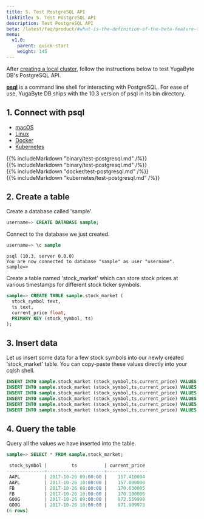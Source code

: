 ```yaml
---
title: 5. Test PostgreSQL API
linkTitle: 5. Test PostgreSQL API
description: Test PostgreSQL API
beta: /latest/faq/product/#what-is-the-definition-of-the-beta-feature-tag
menu:
  v1.0:
    parent: quick-start
    weight: 145
---
```



After [creating a local cluster](../create-local-cluster/), follow the instructions below to test YugaByte DB's PostgreSQL API.

[**psql**](https://www.postgresql.org/docs/9.3/static/app-psql.html) is a command line shell for interacting with PostgreSQL. For ease of use, YugaByte DB ships with the 10.3 version of psql in its bin directory.


## 1. Connect with psql

<ul class="nav nav-tabs nav-tabs-yb">
  <li >
    <a href="#macos" class="nav-link active" id="macos-tab" data-toggle="tab" role="tab" aria-controls="macos" aria-selected="true">
      <i class="fa fa-apple" aria-hidden="true"></i>
      macOS
    </a>
  </li>
  <li>
    <a href="#linux" class="nav-link" id="linux-tab" data-toggle="tab" role="tab" aria-controls="linux" aria-selected="false">
      <i class="fa fa-linux" aria-hidden="true"></i>
      Linux
    </a>
  </li>
  <li>
    <a href="#docker" class="nav-link" id="docker-tab" data-toggle="tab" role="tab" aria-controls="docker" aria-selected="false">
      <i class="icon-docker" aria-hidden="true"></i>
      Docker
    </a>
  </li>
  <li >
    <a href="#kubernetes" class="nav-link" id="kubernetes-tab" data-toggle="tab" role="tab" aria-controls="kubernetes" aria-selected="false">
      <i class="fa fa-cubes" aria-hidden="true"></i>
      Kubernetes
    </a>
  </li>
</ul>

<div class="tab-content">
  <div id="macos" class="tab-pane fade show active" role="tabpanel" aria-labelledby="macos-tab">
    {{% includeMarkdown "binary/test-postgresql.md" /%}}
  </div>
  <div id="linux" class="tab-pane fade" role="tabpanel" aria-labelledby="linux-tab">
    {{% includeMarkdown "binary/test-postgresql.md" /%}}
  </div>
  <div id="docker" class="tab-pane fade" role="tabpanel" aria-labelledby="docker-tab">
    {{% includeMarkdown "docker/test-postgresql.md" /%}}
  </div>
  <div id="kubernetes" class="tab-pane fade" role="tabpanel" aria-labelledby="kubernetes-tab">
    {{% includeMarkdown "kubernetes/test-postgresql.md" /%}}
  </div>
</div>


## 2. Create a table

Create a database called 'sample'.

```{.sql .copy .separator-gt}
username=> CREATE DATABASE sample;
```

Connect to the database we just created.

```{.sql .copy .separator-gt}
username=> \c sample
```
```
psql (10.3, server 0.0.0)
You are now connected to database "sample" as user "username".
sample=>
```


Create a table named 'stock_market' which can store stock prices at various timestamps for different stock ticker symbols.

```{.sql .copy .separator-gt}
sample=> CREATE TABLE sample.stock_market (
  stock_symbol text,
  ts text,
  current_price float,
  PRIMARY KEY (stock_symbol, ts)
);
```



## 3. Insert data

Let us insert some data for a few stock symbols into our newly created 'stock_market' table. You can copy-paste these values directly into your cqlsh shell.

```{.sql .copy}
INSERT INTO sample.stock_market (stock_symbol,ts,current_price) VALUES ('AAPL','2017-10-26 09:00:00',157.41);
INSERT INTO sample.stock_market (stock_symbol,ts,current_price) VALUES ('AAPL','2017-10-26 10:00:00',157);
INSERT INTO sample.stock_market (stock_symbol,ts,current_price) VALUES ('FB','2017-10-26 09:00:00',170.63);
INSERT INTO sample.stock_market (stock_symbol,ts,current_price) VALUES ('FB','2017-10-26 10:00:00',170.1);
INSERT INTO sample.stock_market (stock_symbol,ts,current_price) VALUES ('GOOG','2017-10-26 09:00:00',972.56);
INSERT INTO sample.stock_market (stock_symbol,ts,current_price) VALUES ('GOOG','2017-10-26 10:00:00',971.91);
```

## 4. Query the table

Query all the values we have inserted into the table.

```{.sql .copy .separator-gt}
sample=> SELECT * FROM sample.stock_market;
```
```sql
 stock_symbol |         ts          | current_price
--------------+---------------------+---------------
 AAPL         | 2017-10-26 09:00:00 |    157.410004
 AAPL         | 2017-10-26 10:00:00 |    157.000000
 FB           | 2017-10-26 09:00:00 |    170.630005
 FB           | 2017-10-26 10:00:00 |    170.100006
 GOOG         | 2017-10-26 09:00:00 |    972.559998
 GOOG         | 2017-10-26 10:00:00 |    971.909973
(6 rows)
```

